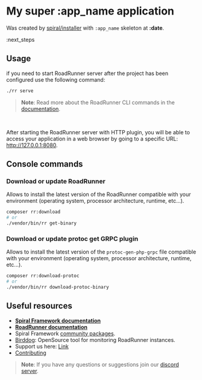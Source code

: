# My super :app_name application

Was created by [spiral/installer](https://github.com/spiral/installer) with `:app_name` skeleton at **:date**.

:next_steps

## Usage

if you need to start RoadRunner server after the project has been configured use the following command:

```bash
./rr serve
```

> **Note**:
> Read more about the RoadRunner CLI commands in the [documentation](https://roadrunner.dev/docs/app-server-cli/2.x/en).

<br />

After starting the RoadRunner server with HTTP plugin, you will be able to access your application in a web
browser by going to a specific URL: http://127.0.0.1:8080.

## Console commands

### Download or update RoadRunner

Allows to install the latest version of the RoadRunner compatible with your environment (operating system, processor
architecture, runtime, etc...).

```bash
composer rr:download
# or
./vendor/bin/rr get-binary
```

### Download or update protoc get GRPC plugin

Allows to install the latest version of the `protoc-gen-php-grpc` file compatible with your environment (operating
system, processor architecture, runtime, etc...).

```bash
composer rr:download-protoc
# or
./vendor/bin/rr download-protoc-binary
```

## Useful resources

- [**Spiral Framework documentation**](https://spiral.dev/docs)
- [**RoadRunner documentation**](https://roadrunner.dev/docs)
- Spiral Framework [community packages](https://github.com/spiral-packages).
- [Birddog](https://github.com/roadrunner-server/birddog): OpenSource tool for monitoring RoadRunner instances.
- Support us here: [Link](https://github.com/sponsors/roadrunner-server)
- [Contributing](https://spiral.dev/docs/about-contributing/)

> **Note**:
> If you have any questions or suggestions join our [discord server](https://discord.gg/TFeEmCs).
